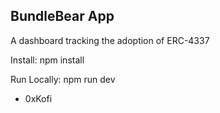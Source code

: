 ## BundleBear App

A dashboard tracking the adoption of ERC-4337

Install: npm install

Run Locally: npm run dev

- 0xKofi
